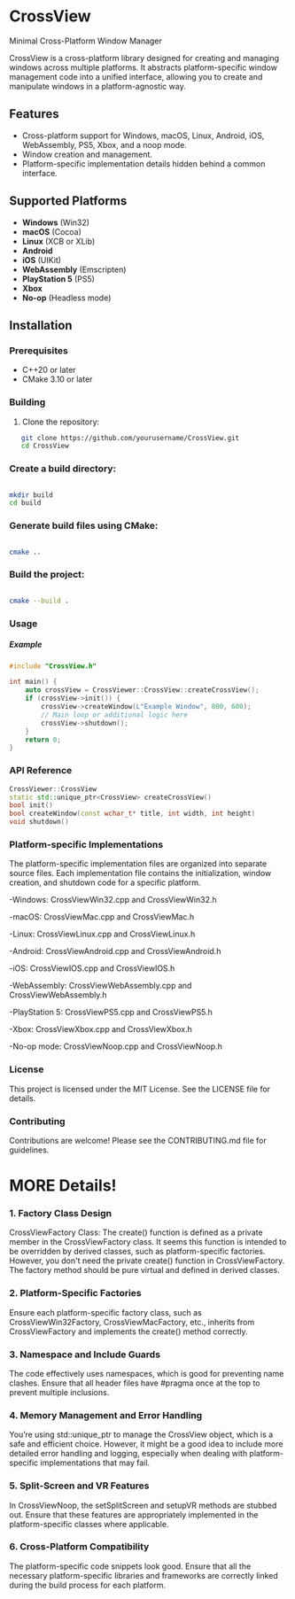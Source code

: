 # CrossView
Minimal Cross-Platform Window Manager

CrossView is a cross-platform library designed for creating and managing windows across multiple platforms. It abstracts platform-specific window management code into a unified interface, allowing you to create and manipulate windows in a platform-agnostic way. 

## Features

- Cross-platform support for Windows, macOS, Linux, Android, iOS, WebAssembly, PS5, Xbox, and a noop mode.
- Window creation and management.
- Platform-specific implementation details hidden behind a common interface.

## Supported Platforms

- **Windows** (Win32)
- **macOS** (Cocoa)
- **Linux** (XCB or XLib)
- **Android**
- **iOS** (UIKit)
- **WebAssembly** (Emscripten)
- **PlayStation 5** (PS5)
- **Xbox**
- **No-op** (Headless mode)

## Installation

### Prerequisites

- C++20 or later
- CMake 3.10 or later

### Building

1. Clone the repository:
```sh
   git clone https://github.com/yourusername/CrossView.git
   cd CrossView
```




### Create a build directory:
```sh

mkdir build
cd build

```
### Generate build files using CMake:
```sh

cmake ..

```
### Build the project:
```sh

cmake --build .

```


### Usage
##### Example
```cpp
#include "CrossView.h"

int main() {
    auto crossView = CrossViewer::CrossView::createCrossView();
    if (crossView->init()) {
        crossView->createWindow(L"Example Window", 800, 600);
        // Main loop or additional logic here
        crossView->shutdown();
    }
    return 0;
}
```
### API Reference

```cpp
CrossViewer::CrossView
static std::unique_ptr<CrossView> createCrossView()
bool init()
bool createWindow(const wchar_t* title, int width, int height)
void shutdown()

```


### Platform-specific Implementations
The platform-specific implementation files are organized into separate source files. Each implementation file contains the initialization, window creation, and shutdown code for a specific platform.

-Windows:   CrossViewWin32.cpp and CrossViewWin32.h

-macOS:   CrossViewMac.cpp and CrossViewMac.h

-Linux:   CrossViewLinux.cpp and CrossViewLinux.h

-Android:   CrossViewAndroid.cpp and CrossViewAndroid.h

-iOS:   CrossViewIOS.cpp and CrossViewIOS.h

-WebAssembly:   CrossViewWebAssembly.cpp and CrossViewWebAssembly.h

-PlayStation 5:   CrossViewPS5.cpp and CrossViewPS5.h

-Xbox:   CrossViewXbox.cpp and CrossViewXbox.h

-No-op mode:   CrossViewNoop.cpp and CrossViewNoop.h

### License
This project is licensed under the MIT License. See the LICENSE file for details.

### Contributing
Contributions are welcome! Please see the CONTRIBUTING.md file for guidelines.





# **MORE Details!**

### 1. Factory Class Design
CrossViewFactory Class: The create() function is defined as a private member in the CrossViewFactory class. It seems this function is intended to be overridden by derived classes, such as platform-specific factories. However, you don't need the private create() function in CrossViewFactory. The factory method should be pure virtual and defined in derived classes.
### 2. Platform-Specific Factories
Ensure each platform-specific factory class, such as CrossViewWin32Factory, CrossViewMacFactory, etc., inherits from CrossViewFactory and implements the create() method correctly.
### 3. Namespace and Include Guards
The code effectively uses namespaces, which is good for preventing name clashes. Ensure that all header files have #pragma once at the top to prevent multiple inclusions.
### 4. Memory Management and Error Handling
You’re using std::unique_ptr to manage the CrossView object, which is a safe and efficient choice. However, it might be a good idea to include more detailed error handling and logging, especially when dealing with platform-specific implementations that may fail.
### 5. Split-Screen and VR Features
In CrossViewNoop, the setSplitScreen and setupVR methods are stubbed out. Ensure that these features are appropriately implemented in the platform-specific classes where applicable.
### 6. Cross-Platform Compatibility
The platform-specific code snippets look good. Ensure that all the necessary platform-specific libraries and frameworks are correctly linked during the build process for each platform.
